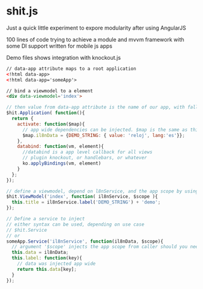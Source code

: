 shit.js
=======
Just a quick little experiment to expore modularity after using AngularJS

100 lines of code trying to achieve a module and mvvm framework with some DI support written for mobile js apps

Demo files shows integration with knockout.js

```HTML
// data-app attribute maps to a root application
<!html data-app>
<!html data-app='someApp'>

// bind a viewmodel to a element
<div data-viewmodel='index'>
```

```javascript
// then value from data-app attribute is the name of our app, with fallback to '$Application' as the default. 
$hit.Application( function(){
  return {  
    activate: function($map){
      // app wide dependencies can be injected. $map is the same as this.cache which is a js hash
      $map.il8nData = {DEMO_STRING: { value: 'reloj', lang:'es'}};
    },
    databind: function(vm, element){
      //databind is a app level callback for all views
      // plugin knockout, or handlebars, or whatever
      ko.applyBindings(vm, element)
    }
  };  
});

// define a viewmodel, depend on l8nService, and the app scope by using '$scope'
$hit.ViewModel('index', function( il8nService, $scope ){
  this.title = il8nService.label('DEMO_STRING') + 'demo';
});

// Define a service to inject
// either syntax can be used, depending on use case
// $hit.Service
// or
someApp.Service('il8nService', function(il8nData, $scope){
  // argument '$scope' injects the app scope from caller should you need it
  this.data = il8nData;
  this.label: function(key){
    // data was injected app wide
    return this.data[key];
  }
});
```
